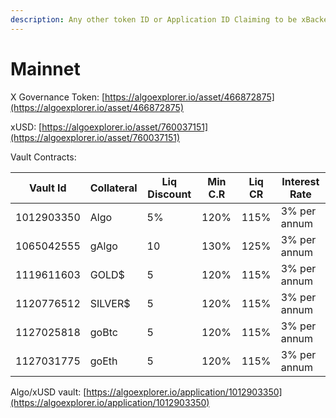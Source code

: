 ```yaml
---
description: Any other token ID or Application ID Claiming to be xBacked is a scam
---
```


# Mainnet

X Governance Token: [https://algoexplorer.io/asset/466872875](https://algoexplorer.io/asset/466872875)

xUSD: [https://algoexplorer.io/asset/760037151](https://algoexplorer.io/asset/760037151)

Vault Contracts:

| Vault Id   | Collateral  | Liq Discount | Min C.R | Liq CR | Interest Rate |
| ---------- | ----------- | ------------ | ------- | ------ | ------------- |
| 1012903350 | Algo        | 5%           | 120%    | 115%   | 3% per annum  |
| 1065042555 | gAlgo       | 10           | 130%    | 125%   | 3% per annum  |
| 1119611603 | GOLD$       | 5            | 120%    | 115%   | 3% per annum  |
| 1120776512 | SILVER$     | 5            | 120%    | 115%   | 3% per annum  |
| 1127025818 | goBtc       | 5            | 120%    | 115%   | 3% per annum  |
| 1127031775 | goEth       | 5            | 120%    | 115%   | 3% per annum  |



Algo/xUSD vault: [https://algoexplorer.io/application/1012903350](https://algoexplorer.io/application/1012903350)
